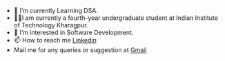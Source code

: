 
- 🌱 I’m currently Learning DSA.
- 👨‍🎓I am currently a fourth-year undergraduate student at Indian Institute of Technology Kharagpur.
- 👀 I’m interested in Software Development.
- 📫 How to reach me [Linkedin](https://www.linkedin.com/in/mohit-saini-191b1622b/)
- Mail me for any queries or suggestion at [Gmail](msmohit1612@gmail.com)
  

<!---
delta-mohit/delta-mohit is a ✨ special ✨ repository because its `README.md` (this file) appears on your GitHub profile.
You can click the Preview link to take a look at your changes.
--->
